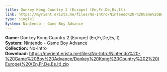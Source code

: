 ```yaml
---
title: Donkey Kong Country 2 (Europe) (En,Fr,De,Es,It)
link: https://myrient.erista.me/files/No-Intro/Nintendo%20-%20Game%20Boy%20Advance/Donkey%20Kong%20Country%202%20(Europe)%20(En,Fr,De,Es,It).zip
type: single1
System: Nintendo - Game Boy Advance
---
```

<b>Game:</b> Donkey Kong Country 2 (Europe) (En,Fr,De,Es,It)<br>
<b>System:</b> Nintendo - Game Boy Advance<br>
<b>Collection:</b> No-Intro<br>
<b>Download:</b> https://myrient.erista.me/files/No-Intro/Nintendo%20-%20Game%20Boy%20Advance/Donkey%20Kong%20Country%202%20(Europe)%20(En,Fr,De,Es,It).zip